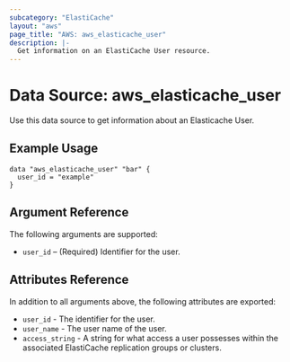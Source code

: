 ```yaml
---
subcategory: "ElastiCache"
layout: "aws"
page_title: "AWS: aws_elasticache_user"
description: |-
  Get information on an ElastiCache User resource.
---
```


# Data Source: aws_elasticache_user

Use this data source to get information about an Elasticache User.

## Example Usage

```hcl
data "aws_elasticache_user" "bar" {
  user_id = "example"
}
```

## Argument Reference

The following arguments are supported:

* `user_id` – (Required) Identifier for the user.

## Attributes Reference

In addition to all arguments above, the following attributes are exported:

* `user_id` - The identifier for the user.
* `user_name` - The user name of the user.
* `access_string` - A string for what access a user possesses within the associated ElastiCache replication groups or clusters.
